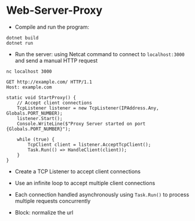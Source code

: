 # Web-Server-Proxy

- Compile and run the program:

```{csharp}
dotnet build
dotnet run
```

- Run the server: using Netcat command to connect to `localhost:3000` and send a manual HTTP request

```
nc localhost 3000

GET http://example.com/ HTTP/1.1
Host: example.com 
```


```{csharp}
static void StartProxy() {
    // Accept client connections
    TcpListener listener = new TcpListener(IPAddress.Any, Globals.PORT_NUMBER);
    listener.Start();
    Console.WriteLine($"Proxy Server started on port {Globals.PORT_NUMBER}");

    while (true) {
        TcpClient client = listener.AcceptTcpClient();
        Task.Run(() => HandleClient(client));
    }
}
```

- Create a TCP Listener to accept client connections

- Use an infinite loop to accept multiple client connections

- Each connection handled asynchronously using `Task.Run()` to process multiple requests concurrently

- Block: normalize the url


